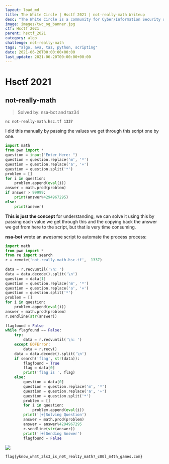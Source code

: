 ```yaml
---
layout: load_md
title: The White Circle | Hsctf 2021 | not-really-math Writeup
desc: "The White Circle is a community for Cyber/Information Security students, enthusiasts and professionals. You can discuss anything related to Security, share your knowledge with others, get help when you need it and proceed further in your journey with amazing people from all over the world."
image: images/twc_og_banner.jpg
ctf: Hsctf 2021
parent: hsctf_2021
category: algo
challenge: not-really-math
tags: "algo, ava, taz, python, scripting"
date: 2021-06-20T00:00:00+00:00
last_update: 2021-06-20T00:00:00+00:00
---
```


<h1 class="heading card-title white-text">Hsctf 2021</h1>

## not-really-math
> Solved by: nsa-bot and taz34

```
nc not-really-math.hsc.tf 1337
```

I did this manually by passing the values we get through this script one by one.

```python
import math
from pwn import *
question = input("Enter Here: ")
question = question.replace('m', '*')
question = question.replace('a', '+')
question = question.split('*')
problem = []
for i in question:
    problem.append(eval(i))
answer = math.prod(problem)
if answer > 99999:
    print(answer%4294967295)
else:
    print(answer)
```

**This is just the concept** for understanding, we can solve it using this by passing each value we get through this and the copying back the answer we get from here to the script, but that is very time consuming.

**nsa-bot** wrote an awesome script to automate the process process:

```python
import math
from pwn import *
from re import search
r = remote('not-really-math.hsc.tf',  1337)
    
data = r.recvuntil('\n: ')
data = data.decode().split('\n')
question = data[1]
question = question.replace('m', '*')
question = question.replace('a', '+')
question = question.split('*')
problem = []
for i in question:
    problem.append(eval(i))
answer = math.prod(problem)
r.sendline(str(answer))
    
flagfound = False
while flagfound == False:
    try:
        data = r.recvuntil('\n: ')
    except EOFError:
        data = r.recv()
    data = data.decode().split('\n')
    if search('flag', str(data)):
        flagfound = True
        flag = data[0]
        print('flag is ', flag)    
    else:
        question = data[0]
        question = question.replace('m', '*')
        question = question.replace('a', '+')
        question = question.split('*')
        problem = []
        for i in question:
            problem.append(eval(i))
        print('[+]Solving Question')
        answer = math.prod(problem)
        answer = answer%4294967295
        r.sendline(str(answer))
        print('[+]Sending Answer')
        flagfound = False
```

![](https://i.imgur.com/Id6cKFI.png)

```
flag{yknow_wh4t_3ls3_is_n0t_real1y_math?_c00l_m4th_games.com}
```